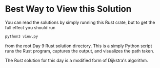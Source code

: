 # Best Way to View this Solution

You can read the solutions by simply running this Rust crate, but to get the full effect you should run 
```python
python3 view.py
```
from the root Day 9 Rust solution directory.  This is a simply Python script runs the Rust program, captures the output, and visualizes the path taken.

The Rust solution for this day is a modified form of Dijkstra's algorithm.
